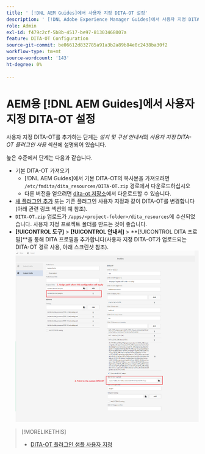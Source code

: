 ```yaml
---
title: ' [!DNL AEM Guides]에서 사용자 지정 DITA-OT 설정'
description: ' [!DNL Adobe Experience Manager Guides]에서 사용자 지정 DITA-OT를 설정하는 방법을 알아봅니다.'
role: Admin
exl-id: f479c2cf-5b8b-4517-be97-81303468007a
feature: DITA-OT Configuration
source-git-commit: be06612d832785a91a3b2a89b84e0c2438ba30f2
workflow-type: tm+mt
source-wordcount: '143'
ht-degree: 0%

---
```


# AEM용 [!DNL AEM Guides]에서 사용자 지정 DITA-OT 설정

사용자 지정 DITA-OT를 추가하는 단계는 _설치 및 구성 안내서_&#x200B;의 _사용자 지정 DITA-OT 플러그인 사용_ 섹션에 설명되어 있습니다.

높은 수준에서 단계는 다음과 같습니다.

+ 기본 DITA-OT 가져오기
   + [!DNL AEM Guides]에서 기본 DITA-OT의 복사본을 가져오려면 `/etc/fmdita/dita_resources/DITA-OT.zip` 경로에서 다운로드하십시오
   + 다른 버전을 얻으려면 [dita-ot 저장소](https://www.dita-ot.org/download)에서 다운로드할 수 있습니다.
+ [새 플러그인 추가](https://www.dita-ot.org/dev/topics/plugins-installing.html) 또는 기존 플러그인 사용자 지정과 같이 DITA-OT를 변경합니다(아래 관련 링크 섹션의 예 참조).
+ `DITA-OT.zip` 업로드가 `/apps/<project-folder>/dita_resources`에 수신되었습니다. 사용자 지정 프로젝트 폴더를 만드는 것이 좋습니다.
+ **[!UICONTROL 도구]** > **[!UICONTROL 안내서]** > **[!UICONTROL DITA 프로필]**을 통해 DITA 프로필을 추가합니다(사용자 지정 DITA-OT가 업로드되는 DITA-OT 경로 사용, 아래 스크린샷 참조).
  ![DITA 프로필](assets/dita-profile.png)

>[!MORELIKETHIS]
>
>+ [DITA-OT 플러그인 샘플 사용자 지정](https://www.dita-ot.org/dev/topics/pdf-customization.html)
